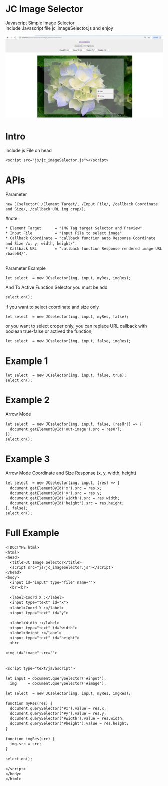 # JC Image Selector</h1>

Javascript Simple Image Selector<br>
include Javascript file jc_imageSelector.js and enjoy  

<img src="preview.png" alt="jc_imageSelector" title="jc_imageSelector">  

# Intro
include js File on head

    <script src="js/jc_imageSelector.js"></script>

# APIs
Parameter

    new JCselector( /Element Target/, /Input File/, /callback Coordinate and Size/, /callback URL img crop/);

#note

    * Element Target      = "IMG Tag target Selector and Preview".
    * Input File          = "Input File to select image".
    * Callback Coordinate = "callback function auto Response Coordinate and Size /x, y, width, height/".
    * Callback URL        = "callback function Response rendered image URL /base64/".

<br>Parameter Example</b>

    let select  = new JCselector(img, input, myRes, imgRes);

And To Active Function Selector you must be add

    select.on();
if you want to select coordinate and size only

    let select  = new JCselector(img, input, myRes, false);

or you want to select croper only, you can replace URL callback with boolean true-false or actived the function;

    let select  = new JCselector(img, input, false, imgRes);

# Example 1

    let select  = new JCselector(img, input, false, true);
    select.on();

# Example 2
Arrow Mode

    let select  = new JCselector(img, input, false, (resUrl) => {
      document.getElementById('out-image').src = resUrl;
    });
    select.on();
    
# Example 3
Arrow Mode
Coordinate and Size Response (x, y, width, height)

    let select  = new JCselector(img, input, (res) => {
      document.getElementById('x').src = res.x;
      document.getElementById('y').src = res.y;
      document.getElementById('width').src = res.width;
      document.getElementById('height').src = res.height;
    }, false);
    select.on();

# Full Example

    <!DOCTYPE html>
    <html>
    <head>
      <title>JC Image Selector</title>
      <script src="js/jc_imageSelector.js"></script>
    </head>
    <body>
      <input id="input" type="file" name="">
      <br><br>

      <label>Coord X :</label>
      <input type="text" id="x">
      <label>Coord Y :</label>
      <input type="text" id="y">

      <label>Width :</label>
      <input type="text" id="width">
      <label>Height :</label>
      <input type="text" id="height">
      <br>

    <img id="image" src=""> 


    <script type="text/javascript">

    let input = document.querySelector('#input'),
      img     = document.querySelector('#image');

    let select  = new JCselector(img, input, myRes, imgRes);

    function myRes(res) {
      document.querySelector('#x').value = res.x;
      document.querySelector('#y').value = res.y;
      document.querySelector('#width').value = res.width;
      document.querySelector('#height').value = res.height;
    }

    function imgRes(src) {
      img.src = src;
    }

    select.on();

    </script>
    </body>
    </html>
